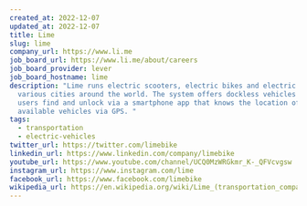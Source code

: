 ```yaml
---
created_at: 2022-12-07
updated_at: 2022-12-07
title: Lime
slug: lime
company_url: https://www.li.me
job_board_url: https://www.li.me/about/careers
job_board_provider: lever
job_board_hostname: lime
description: "Lime runs electric scooters, electric bikes and electric mopeds in
  various cities around the world. The system offers dockless vehicles that
  users find and unlock via a smartphone app that knows the location of
  available vehicles via GPS. "
tags:
  - transportation
  - electric-vehicles
twitter_url: https://twitter.com/limebike
linkedin_url: https://www.linkedin.com/company/limebike
youtube_url: https://www.youtube.com/channel/UCQ0MzWRGkmr_K-_QFVcvgsw
instagram_url: https://www.instagram.com/lime
facebook_url: https://www.facebook.com/limebike
wikipedia_url: https://en.wikipedia.org/wiki/Lime_(transportation_company)
---
```

